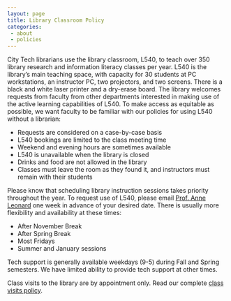 ```yaml
---
layout: page
title: Library Classroom Policy 
categories:
 - about
 - policies
---
```

 <p>City Tech librarians use the library classroom, L540, to teach over 350 library research and information literacy classes per year. L540 is the library’s main teaching space, with capacity for 30 students at PC workstations, an instructor PC, two projectors, and two screens. There is a black and white laser printer and a dry-erase board. The library welcomes requests from faculty from other departments interested in making use of the active learning capabilities of L540. To make access as equitable as possible, we want faculty to be familiar with our policies for using L540 without a librarian:</p>

<ul>
<li>Requests are considered on a case-by-case basis</li> 
<li>L540 bookings are limited to the class meeting time</li>  
<li>Weekend and evening hours are sometimes available</li> 
<li>L540 is unavailable when the library is closed</li> 
<li>Drinks and food are not allowed in the library</li> 
<li>Classes must leave the room as they found it, and instructors must remain with their students</li> 
</ul>

<p>Please know that scheduling library instruction sessions takes priority throughout the year. To request use of L540, please email <a href="mailto:aleonard@citytech.cuny.edu">Prof. Anne Leonard</a> one week in advance of your desired date. There is usually more flexibility and availability at these times:</p>

<ul>
<li>After November Break</li>
<li>After Spring Break</li>
<li>Most Fridays</li> 
<li>Summer and January sessions</li> 
</ul>

<p>Tech support is generally available weekdays (9-5) during Fall and Spring semesters. We have limited ability to provide tech support at other times.</p>
<p>Class visits to the library are by appointment only. Read our complete <a href="https://library.citytech.cuny.edu/about/policies/classvisits/index.html">class visits policy</a>.</p>

